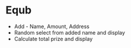 # Equb
* Add - Name, Amount, Address
* Random select from added name and display 
* Calculate total prize and display

